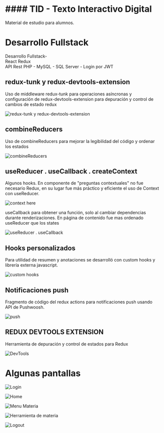 # #### TID - Texto Interactivo Digital

Material de estudio para alumnos.


# Desarrollo Fullstack
Desarrollo Fullstack-  
React Redux  
API Rest PHP - MySQL - SQL Server - Login por JWT

## redux-tunk y redux-devtools-extension

Uso de middleware redux-tunk para operaciones asíncronas y configuración de redux-devtools-extension para depuración y control de cambios de estado redux

![redux-tunk y redux-devtools-extension](https://bimagine.com.ar/cv/tid/2.png)


## combineReducers

Uso de combineReducers para mejorar la legibilidad del código y ordenar los estados

![combineReducers](https://bimagine.com.ar/cv/tid/1.png)

## useReducer . useCallback . createContext

Algunos hooks. En componente de "preguntas contextuales" no fue necesario Redux, en su lugar fue más práctico y eficiente el uso de Context con useReducer.

![context here](https://bimagine.com.ar/cv/tid/4.png)

useCallback para obtener una función, solo al cambiar dependencias durante renderizaciones.
En página de contenido fue mas ordenado useReducer que los states

![useReducer . useCallback](https://bimagine.com.ar/cv/tid/3.png)

## Hooks personalizados

Para utilidad de resumen y anotaciones se desarrolló con custom hooks y librería externa javascript.

![custom hooks](https://bimagine.com.ar/cv/tid/44.png)

## Notificaciones push

Fragmento de código del redux actions para notificaciones push usando API de Pushwoosh.

![push](https://bimagine.com.ar/cv/tid/55.png)


## REDUX DEVTOOLS EXTENSION

Herramienta de depuración y control de estados para Redux

![DevTools](https://bimagine.com.ar/cv/tid/9.png)


# Algunas pantallas

![Login](https://bimagine.com.ar/cv/tid/10.png)

![Home](https://bimagine.com.ar/cv/tid/11.png)

![Menu Materia](https://bimagine.com.ar/cv/tid/6.png)

![Herramienta de materia](https://bimagine.com.ar/cv/tid/5.png)

![Logout](https://bimagine.com.ar/cv/tid/8.png)

